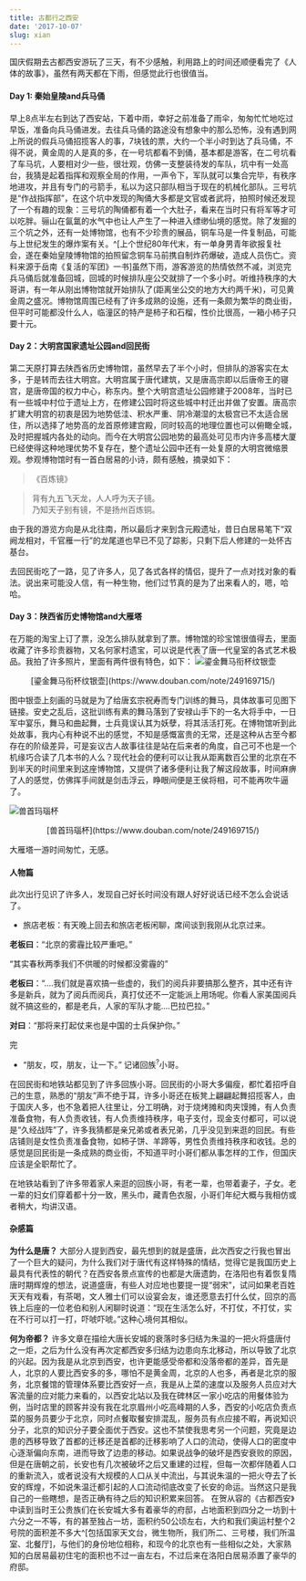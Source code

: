 ```yaml
---
title: 古都行之西安
date: '2017-10-07'
slug: xian
---
```

国庆假期去古都西安游玩了三天，有不少感触，利用路上的时间还顺便看完了《人体的故事》，虽然有两天都在下雨，但感觉此行也很值当。
#### Day 1: 秦始皇陵and兵马俑
早上8点半左右到达了西安站，下着中雨，幸好之前准备了雨伞，匆匆忙忙地吃过早饭，准备向兵马俑进发。去往兵马俑的路途没有想象中的那么恐怖，没有遇到网上所说的假兵马俑招揽客人的事，7块钱的票，大约一个半小时到达了兵马俑，不得不说，黄金周的人是真的多，在一号坑都看不到俑，基本都是游客，在二号坑看了车马坑，人要相对少一些，很壮观，仿佛一支整装待发的车队，坑中有一处高台，我猜是起着指挥和观察全局的作用，一声令下，军队就可以集合完毕，有秩序地进攻，并且有专门的弓箭手，私以为这只部队相当于现在的机械化部队。三号坑是“作战指挥部”，在这个坑中发现的陶俑大多都是文官或者武将，拍照时候还发现了一个有趣的现象：三号坑的陶俑都有着一个大肚子，看来在当时只有将军等才可以吃胖。骊山在氤氲的水气中也让人产生了一种进入缥缈仙境的感觉。除了发掘的三个坑之外，还有一处博物馆，也有不少珍贵的展品，铜车马是一件复制品，可能与上世纪发生的爆炸案有关。^[上个世纪80年代末，有一单身男青年欲报复社会，遂在秦始皇陵博物馆的拍照留念铜车马前携自制炸药爆破，造成人员伤亡。资料来源于岳南《复活的军团》一书]虽然下雨，游客游览的热情依然不减，浏览完兵马俑后就准备回城，回城的时候排队座公交就排了一个多小时。听维持秩序的大哥讲，有一年从刚出博物馆就开始排队了(距离坐公交的地方大约两千米)，可见黄金周之盛况。博物馆周围已经有了许多成熟的设施，还有一条颇为繁华的商业街，但平时可能都没什么人，临潼区的特产是柿子和石榴，性价比很高，一箱小柿子只要十元。
#### Day 2：大明宫国家遗址公园and回民街
第二天原打算去陕西省历史博物馆，虽然早去了半个小时，但排队的游客实在太多，于是转而去往大明宫。大明宫属于唐代建筑，又是唐高宗即以后唐帝王的寝宫，是唐帝国的权力中心，称东内。整个大明宫遗址公园修建于2008年，当时已有一些城中村位于遗址上方，在修建公园时将这些城中村迁出并做了安置。唐高宗扩建大明宫的初衷是因为地势低洼、积水严重、阴冷潮湿的太极宫已不太适合居住，所以选择了地势高的龙首原修建宫殿，同时较高的地理位置也可以俯瞰全城，及时把握城内各处的动向。而今在大明宫公园地势的最高处可见市内许多高楼大厦已经使得这种地理优势不复存在，整个遗址公园中还有一处复原的大明宫微缩景观。参观博物馆时有一首白居易的小诗，颇有感触，摘录如下：

>《百炼镜》

> 背有九五飞天龙，人人呼为天子镜。<br>
> 乃知天子别有镜，不是扬州百炼铜。

由于我的游览方向是从北往南，所以最后才来到含元殿遗址，昔日白居易笔下“双阙龙相对，千官雁一行”的龙尾道也早已不见了踪影，只剩下后人修建的一处怀古基台。

去回民街吃了一路，见了许多人，见了各式各样的情侣，提升了一点对找对象的看法。说出来可能没人信，有一种生物，他们过节真的是为了出来看人的，嗯，哈哈。

#### Day 3：陕西省历史博物馆and大雁塔
在万能的淘宝上订了票，没怎么排队就拿到了票。博物馆的珍宝馆很值得去，里面收藏了许多珍贵器物，又名何家村遗宝，可以说是代表了唐一代皇室的各式艺术极品。我拍了许多照片，里面有两件很有特色，如下：
![鎏金舞马衔杯纹银壶](/images/2017-10-07-xian-1.jpg)
<center> [鎏金舞马衔杯纹银壶](https://www.douban.com/note/249169715/) </center >

图中银壶上刻画的马就是为了给唐玄宗祝寿而专门训练的舞马，具体故事可见图下链接。安史之乱后，这批训练有素的舞马落到了安禄山手下的一名大将手中，一日军中宴乐，舞马和曲起舞，士兵竟误认其为妖孽，将其活活打死。在博物馆听到此处故事，我内心有种说不出的感觉，不知是感慨富贵的无常，还是这种从古至今都存在的阶级差异，可是妄议古人故事往往是站在后来者的角度，自己可不也是一个机缘巧合读了几本书的人么？现代社会的便利可以让我从距离数百公里的北京在不到半天的时间里来到这座博物馆，又提供了诸多便利让我了解这段故事，时间麻痹了人的感觉，仿佛挥手间就是剑击浮云，睁眼间便是王侯将相，可不能再吹牛逼了。

![兽首玛瑙杯](/images/2017-10-07-xian-2.jpg)
<center> [兽首玛瑙杯](https://www.douban.com/note/249169715/) </center >

大雁塔一游时间匆忙，无感。

#### 人物篇
此次出行见识了许多人，发现自己好长时间没有跟人好好说话已经不怎么会说话了。

* 旅店老板：有天晚上回去和旅店老板闲聊，席间谈到我刚从北京过来。

**老板曰**：“北京的雾霾比较严重吧。”

“其实春秋两季我们不供暖的时候都没雾霾的”

**老板曰**：“....我们就是喜欢搞一些虚的，我们的阅兵非要搞那么整齐，其中还有许多是新兵，就为了阅兵而阅兵，真打仗还不一定能派上用场呢。你看人家美国阅兵就不搞这些的，都是老兵，人家的军队才能....巴拉巴拉。”

**对曰**：“那将来打起仗来也是中国的士兵保护你。”

完

* “朋友，哎，朋友，让一下。”   记诸回族<sup>?</sup>小哥。

在回民街和地铁站都见到了许多回族小哥。回民街的小哥大多偏瘦，都忙着招呼自己的生意，熟悉的“朋友”声不绝于耳，许多小哥还在板凳上翩翩起舞招揽客人，由于国庆人多，也不急着把人往里让，分工明确，对于烧烤摊和肉夹馍摊，有人负责准备食物，有人负责收钱，有人负责维持秩序，电子支付，现金支付都可，可以说是“久经战阵”了，许多我猜都是亲兄弟或者表兄弟，几乎没见到来逛的回民。有些店铺则是女性负责准备食物，如柿子饼、羊蹄等，男性负责维持秩序和收钱。总的感觉是回民街是一条成熟的商业街，不知道平时小哥们都从事怎样的工作，但国庆应该是全职帮忙了。

在地铁站看到了许多带着家人来逛的回族小哥，有老一辈，也带着妻子，子女。老一辈的妇女们穿着都十分一致，黑头巾，藏青色衣服，小哥们年纪大概与我相仿或者稍大，均讲汉语。


#### 杂感篇

**为什么是唐？**
大部分人提到西安，最先想到的就是盛唐，此次西安之行我也冒出了一个巨大的疑问，为什么我们对于唐代有这样特殊的情结，觉得它是我国历史上最具有代表性的朝代？在西安各景点宣传的也都是大唐遗韵，在洛阳也有着恢复隋唐时期辉煌的想法，说道盛唐，有些人对应地也要提一提“弱宋”，试问如果老百姓天天有戏看，有茶喝，文人雅士们可以设宴会友，谁还愿意去打什么仗，回京的高铁上后座的一位老伯和别人闲聊时说道：“现在生活怎么好，不打仗，不打仗，实在不行可以打一打，吓唬吓唬。”这种心境何其相似。

**何为帝都？**
许多文章在描绘大唐长安城的衰落时多归结为朱温的一把火将盛唐付之一炬，之后为什么没有再次定都西安多归结为边患向东北移动，所以导致了北京的兴起。因为我是从北京到西安，也许更能感受帝都和没落帝都的差异，首先是人，北京的人要比西安多的多，哪怕不是黄金周，北京的人也多，再者是北京的服务，北京餐馆的管理体系要比西安好一点，我是从上菜的速度以及服务人员应对大客流量的应对能力来看的，以西安北站以及我在碑林区一家小吃店的用餐体验为例，当时店里的顾客并没有我在北京眉州小吃高峰期的人多，西安的小吃店负责点菜的服务员要少于北京，同时点餐取餐安排混乱，服务员有点应接不暇，再说知识分子，北京的知识分子要全面优于西安。这也不禁使我思考另一个问题，究竟是边患的西移导致了首都的迁移还是首都的迁移影响了人口的流动，使得人口的密度中心逐渐偏向东南，进而导致了边患的移动。如果说战争的破坏是西安衰败的原因，但是在唐朝之前，长安也有几次被破坏之后又重建的过程，但每一次都伴随着人口的重新流入，或者说没有大规模的人口从关中流出，与其说朱温的一把火夺去了长安的辉煌，不如说朱温迁都引起的人口流动彻底改变了长安的命运。当然这只是我自己的一些瞎想，是否正确有待之后的知识积累来回答。
在贺从容的《古都西安》中读到当时王公贵族们在长安城大多有着豪华的府邸，占地面积到四分之一坊到十六分之一不等，有的甚至独占一坊，面积约50公顷左右，大约和我们奥运村整个2号院的面积差不多大^[包括国家天文台，微生物所，我们所二、三号楼，我们所温室、北餐厅]，与他们的身份地位相称，和现今的北京也有一些相似之处，大家熟知的白居易最初住宅的面积也不过一亩左右，不过后来在洛阳白居易添置了豪华的府邸。
